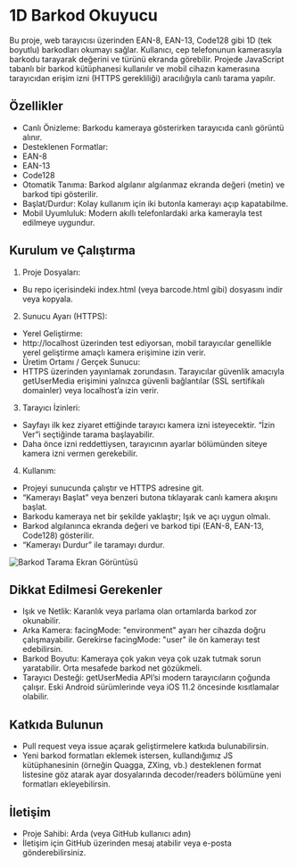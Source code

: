 # 1D Barkod Okuyucu

Bu proje, web tarayıcısı üzerinden EAN-8, EAN-13, Code128 gibi 1D (tek boyutlu) barkodları okumayı sağlar. Kullanıcı, cep telefonunun kamerasıyla barkodu tarayarak değerini ve türünü ekranda görebilir. Projede JavaScript tabanlı bir barkod kütüphanesi kullanılır ve mobil cihazın kamerasına tarayıcıdan erişim izni (HTTPS gerekliliği) aracılığıyla canlı tarama yapılır.

## Özellikler
- Canlı Önizleme: Barkodu kameraya gösterirken tarayıcıda canlı görüntü alınır.
- Desteklenen Formatlar:
- EAN-8
- EAN-13
- Code128
- Otomatik Tanıma: Barkod algılanır algılanmaz ekranda değeri (metin) ve barkod tipi gösterilir.
- Başlat/Durdur: Kolay kullanım için iki butonla kamerayı açıp kapatabilme.
- Mobil Uyumluluk: Modern akıllı telefonlardaki arka kamerayla test edilmeye uygundur.
## Kurulum ve Çalıştırma
1. Proje Dosyaları:
- Bu repo içerisindeki index.html (veya barcode.html gibi) dosyasını indir veya kopyala.
2. Sunucu Ayarı (HTTPS):
- Yerel Geliştirme:
- http://localhost üzerinden test ediyorsan, mobil tarayıcılar genellikle yerel geliştirme amaçlı kamera erişimine izin verir.
- Üretim Ortamı / Gerçek Sunucu:
- HTTPS üzerinden yayınlamak zorundasın. Tarayıcılar güvenlik amacıyla getUserMedia erişimini yalnızca güvenli bağlantılar (SSL sertifikalı domainler) veya localhost’a izin verir.
3. Tarayıcı İzinleri:
- Sayfayı ilk kez ziyaret ettiğinde tarayıcı kamera izni isteyecektir. “İzin Ver”i seçtiğinde tarama başlayabilir.
- Daha önce izni reddettiysen, tarayıcının ayarlar bölümünden siteye kamera izni vermen gerekebilir.
4. Kullanım:
- Projeyi sunucunda çalıştır ve HTTPS adresine git.
- “Kamerayı Başlat” veya benzeri butona tıklayarak canlı kamera akışını başlat.
- Barkodu kameraya net bir şekilde yaklaştır; Işık ve açı uygun olmalı.
- Barkod algılanınca ekranda değeri ve barkod tipi (EAN-8, EAN-13, Code128) gösterilir.
- “Kamerayı Durdur” ile taramayı durdur.

![Barkod Tarama Ekran Görüntüsü](./screenshot.png)

## Dikkat Edilmesi Gerekenler
- Işık ve Netlik: Karanlık veya parlama olan ortamlarda barkod zor okunabilir.
- Arka Kamera: facingMode: "environment" ayarı her cihazda doğru çalışmayabilir. Gerekirse facingMode: "user" ile ön kamerayı test edebilirsin.
- Barkod Boyutu: Kameraya çok yakın veya çok uzak tutmak sorun yaratabilir. Orta mesafede barkod net gözükmeli.
- Tarayıcı Desteği: getUserMedia API’si modern tarayıcıların çoğunda çalışır. Eski Android sürümlerinde veya iOS 11.2 öncesinde kısıtlamalar olabilir.

## Katkıda Bulunun
- Pull request veya issue açarak geliştirmelere katkıda bulunabilirsin.
- Yeni barkod formatları eklemek istersen, kullandığımız JS kütüphanesinin (örneğin Quagga, ZXing, vb.) desteklenen format listesine göz atarak ayar dosyalarında decoder/readers bölümüne yeni formatları ekleyebilirsin.

## İletişim
- Proje Sahibi: Arda (veya GitHub kullanıcı adın)
- İletişim için GitHub üzerinden mesaj atabilir veya e-posta gönderebilirsiniz.
